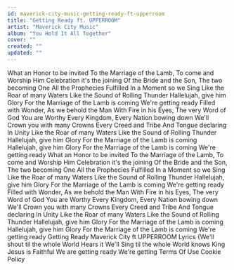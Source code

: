 ```yaml
---
id: maverick-city-music-getting-ready-ft-upperroom
title: "Getting Ready ft. UPPERROOM"
artist: "Maverick City Music"
album: "You Hold It All Together"
cover: ""
created: ""
updated: ""
---
```


What an Honor to be invited
To the Marriage of the Lamb,
To come and Worship Him
Celebration it's the joining
Of the Bride and the Son,
The two becoming One
All the Prophecies Fulfilled
In a Moment so we Sing
Like the Roar of many Waters
Like the Sound of Rolling Thunder
Hallelujah, give him Glory
For the Marriage of the Lamb is coming
We're getting ready
Filled with Wonder,
As we behold the Man
With Fire in his Eyes,
The very Word of God
You are Worthy Every Kingdom,
Every Nation bowing down
We'll Crown you with many Crowns
Every Creed and Tribe
And Tongue declaring
In Unity
Like the Roar of many Waters
Like the Sound of Rolling Thunder
Hallelujah, give him Glory
For the Marriage of the Lamb is coming
Hallelujah, give him Glory
For the Marriage of the Lamb is coming
We're getting ready
What an Honor to be invited
To the Marriage of the Lamb,
To come and Worship Him
Celebration it's the joining
Of the Bride and the Son,
The two becoming One
All the Prophecies Fulfilled
In a Moment so we Sing
Like the Roar of many Waters
Like the Sound of Rolling Thunder
Hallelujah, give him Glory
For the Marriage of the Lamb is coming
We're getting ready
Filled with Wonder,
As we behold the Man
With Fire in his Eyes,
The very Word of God
You are Worthy Every Kingdom,
Every Nation bowing down
We'll Crown you with many Crowns
Every Creed and Tribe
And Tongue declaring
In Unity
Like the Roar of many Waters
Like the Sound of Rolling Thunder
Hallelujah, give him Glory
For the Marriage of the Lamb is coming
Hallelujah, give him Glory
For the Marriage of the Lamb is coming
We're getting ready
Getting Ready  Maverick City ft UPPERROOM Lyrics
{We'll shout
til the whole World Hears it
We'll Sing til the whole World knows
King Jesus is Faithful
We are getting ready
We're getting
Terms Of Use
Cookie Policy